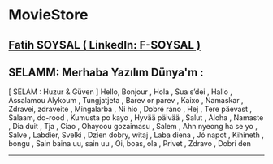# MovieStore


## [Fatih SOYSAL ( LinkedIn: F-SOYSAL ) ](https://www.linkedin.com/in/f-soysal/) 

## **SELAMM**: Merhaba Yazılım Dünya'm :
[ SELAM : Huzur & Güven ]
Hello, Bonjour , Hola , Sua s’dei , Hallo , Assalamou Alykoum , Tungjatjeta , Barev or parev , Kaixo , Namaskar , Zdravei, zdraveite , Mingalarba , Ni hio , Dobré ráno , Hej , Tere päevast , Salaam, do-rood , Kumusta po kayo , Hyvää päivää , Salut , Aloha , Namaste , Dia duit , Tja , Ciao , Ohayoou gozaimasu , Salem , Ahn nyeong ha se yo , Salve , Labdier, Svelki , Dzien dobry, witaj , Laba diena , Jó napot , Kihineth , bongu , Sain baina uu, sain uu , Oi, boas, ola , Privet , Zdravo , Dobri den 
***
